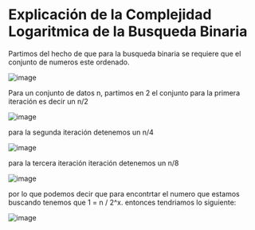 # Explicación de la Complejidad Logaritmica de la Busqueda Binaria

Partimos del hecho de que para la busqueda binaria se requiere que el conjunto de numeros este ordenado.

![image](https://raw.githubusercontent.com/JavierCahuata/fibonacci/master/src/20190913-175938.jpg)

Para un conjunto de datos n, partimos en 2 el conjunto para la primera iteración es decir un n/2

![image](https://raw.githubusercontent.com/JavierCahuata/fibonacci/master/src/20190913-180026.jpg)

para la segunda iteración detenemos un n/4

![image](https://raw.githubusercontent.com/JavierCahuata/fibonacci/master/src/20190913-180042.jpg)

para la tercera iteración iteración detenemos un n/8

![image](https://raw.githubusercontent.com/JavierCahuata/fibonacci/master/src/20190913-180053.jpg)

por lo que podemos decir que para encontrtar el numero que estamos buscando tenemos que 1 = n / 2^x. entonces tendriamos lo siguiente: 

![image](https://raw.githubusercontent.com/JavierCahuata/fibonacci/master/src/20190913-180205.jpg)
